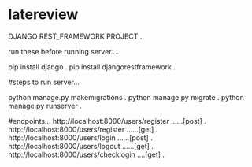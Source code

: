 # latereview


DJANGO REST_FRAMEWORK PROJECT       .

run these before running server....

pip install django     .
pip install djangorestframework     .

#steps to run server...

python manage.py makemigrations     .
python manage.py migrate     .
python manage.py runserver     .


#endpoints...
http://localhost:8000/users/register ......[post]      .
http://localhost:8000/users/register ......[get]       .
http://localhost:8000/users/login    ......[post]      .  
http://localhost:8000/users/logout   ......[get]       .
http://localhost:8000/users/checklogin ....[get]       .
